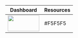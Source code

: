 <table>
   <thead>
      <th>Dashboard</th>
      <th>Resources</th>
   </thead>
   <tr>
      <td><img src="https://color-hex.org/colors/f5f5f5.png" style="width:100px; height:50px;"></td>
      <td>#F5F5F5</td> 
   </tr>

</table>